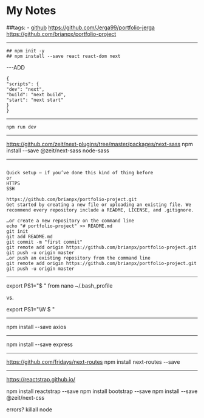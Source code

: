 # **My Notes**

##tags: -
[github][1]
<https://github.com/Jerga99/portfolio-jerga>
<https://github.com/brianpx/portfolio-project>

---

```
## npm init -y
## npm install --save react react-dom next
```

---ADD

```
{
"scripts": {
"dev": "next",
"build": "next build",
"start": "next start"
}
}
```

---

```
npm run dev
```

---

https://github.com/zeit/next-plugins/tree/master/packages/next-sass
npm install --save @zeit/next-sass node-sass

---

```

Quick setup — if you’ve done this kind of thing before
or
HTTPS
SSH

https://github.com/brianpx/portfolio-project.git
Get started by creating a new file or uploading an existing file. We recommend every repository include a README, LICENSE, and .gitignore.

…or create a new repository on the command line
echo "# portfolio-project" >> README.md
git init
git add README.md
git commit -m "first commit"
git remote add origin https://github.com/brianpx/portfolio-project.git
git push -u origin master
…or push an existing repository from the command line
git remote add origin https://github.com/brianpx/portfolio-project.git
git push -u origin master
```

---

export PS1="\$ "
from nano ~/.bash_profile

vs.

export PS1="\W \$ "

---

npm install --save axios

---

npm install --save express

---

https://github.com/fridays/next-routes
npm install next-routes --save

---

https://reactstrap.github.io/

npm install reactstrap --save
npm install bootstrap --save
npm install --save @zeit/next-css

errors?
killall node

[1]: http://github.com "This is a link to github"
